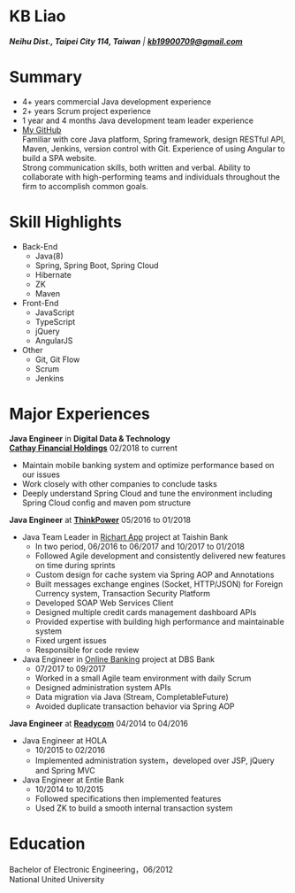 # **KB** Liao
###### **Neihu Dist., Taipei City 114, Taiwan** | **kb19900709@gmail.com** 

# Summary
- 4+ years commercial Java development experience  
- 2+ years Scrum project experience  
- 1 year and 4 months Java development team leader experience  
- [My GitHub](https://github.com/kb19900709)  
Familiar with core Java platform, Spring framework, design RESTful API, Maven, Jenkins, version control with Git. Experience of using Angular to build a SPA website.  
Strong communication skills, both written and verbal. Ability to collaborate with high-performing teams and individuals throughout the firm to accomplish common goals.  

# Skill Highlights
- Back-End
    - Java(8)
    - Spring, Spring Boot, Spring Cloud
    - Hibernate
    - ZK
    - Maven
- Front-End
    - JavaScript
    - TypeScript
    - jQuery
    - AngularJS
- Other
    - Git, Git Flow
    - Scrum
    - Jenkins

# Major Experiences
**Java Engineer** in **Digital Data & Technology**  
**[Cathay Financial Holdings](https://goo.gl/PyTTJt)** 02/2018 to current 
- Maintain mobile banking system and optimize performance based on our issues
- Work closely with other companies to conclude tasks
- Deeply understand Spring Cloud and tune the environment including Spring Cloud config and maven pom structure

**Java Engineer** at **[ThinkPower](https://goo.gl/w4AaTT)** 05/2016 to 01/2018
- Java Team Leader in [Richart App](https://richart.tw/) project at Taishin Bank
    - In two period, 06/2016 to 06/2017 and 10/2017 to 01/2018
    - Followed Agile development and consistently delivered new features on time during sprints
    - Custom design for cache system via Spring AOP and Annotations
    - Built messages exchange engines (Socket, HTTP/JSON) for Foreign Currency system, Transaction Security Platform
    - Developed SOAP Web Services Client
    - Designed multiple credit cards management dashboard APIs
    - Provided expertise with building high performance and maintainable system
    - Fixed urgent issues
    - Responsible for code review
- Java Engineer in [Online Banking](https://internet-banking.dbs.com.tw/) project at DBS Bank
    - 07/2017 to 09/2017
    - Worked in a small Agile team environment with daily Scrum
    - Designed administration system APIs
    - Data migration via Java (Stream, CompletableFuture)
    - Avoided duplicate transaction behavior via Spring AOP

**Java Engineer** at **[Readycom](https://goo.gl/uY72xP)** 04/2014 to 04/2016
- Java Engineer at HOLA
    - 10/2015 to 02/2016
    - Implemented administration system，developed over JSP, jQuery and Spring MVC
- Java Engineer at Entie Bank
    - 10/2014 to 10/2015
    - Followed specifications then implemented features
    - Used ZK to build a smooth internal transaction system

# Education
Bachelor of Electronic Engineering，06/2012  
National United University
